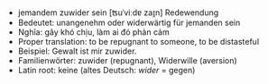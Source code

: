 - jemandem zuwider sein	[ʦuˈviːdɐ zaɪ̯n]	Redewendung
- Bedeutet: unangenehm oder widerwärtig für jemanden sein
- Nghĩa: gây khó chịu, làm ai đó phản cảm
- Proper translation: to be repugnant to someone, to be distasteful
- Beispiel: Gewalt ist mir zuwider.
- Familienwörter: zuwider (repugnant), Widerwille (aversion)	
- Latin root: keine (altes Deutsch: *wider* = gegen)
